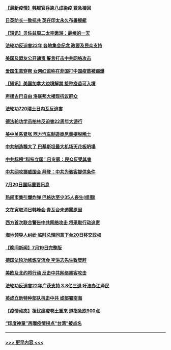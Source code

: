 #### [【最新疫情】韩舰官兵逾八成染疫 紧急接回](../pages/prog202/a103169963.md?t=07210201) 
#### [日英防长一致抗共 英在印太永久布署舰艇](../pages/prog202/a103169976.md?t=07210201) 
#### [【短讯】贝佐兹周二太空遨游：最棒的一天](../pages/prog202/a103169961.md?t=07210201) 
#### [法轮功反迫害22年 各地集会纪念 政要及民众支持](../pages/prog202/a103169974.md?t=07210201) 
#### [美国及盟友公开谴责 誓言打击中共网络攻击](../pages/prog202/a103169980.md?t=07210201) 
#### [爱国生意穿帮 女网红谎称在菲国打中国疫苗被踢爆](../pages/prog202/a103169927.md?t=07210201) 
#### [【短讯】美国加拿大边境解禁 接种疫苗可入境](../pages/prog202/a103169922.md?t=07210201) 
#### [声援古巴自由 洛联邦大楼现抗议群众](../pages/prog202/a103169901.md?t=07210201) 
#### [法轮功720瑞士日内瓦反迫害](../pages/prog202/a103169888.md?t=07210201) 
#### [德法轮功学员柏林反迫害22周年大游行](../pages/prog202/a103169882.md?t=07210201) 
#### [美中关系紧张 西方汽车制造商尽量摆脱稀土](../pages/prog202/a103169739.md?t=07210201) 
#### [中共制造糗大了 巴基斯坦最大机场天花板坍塌](../pages/prog202/a103169719.md?t=07210201) 
#### [中共标榜“科技立国” 日专家：民众反受其害](../pages/prog202/a103169674.md?t=07210201) 
#### [中共网攻挪威国会 拜登：中共为骇客提供条件](../pages/prog202/a103169670.md?t=07210201) 
#### [7月20日国际重要讯息](../pages/prog202/a103169666.md?t=07210201) 
#### [热闹市集引爆炸弹 巴格达至少35人丧生(组图)](../pages/prog202/a103169665.md?t=07210201) 
#### [文在寅取消日韩峰会 青瓦台未透露原因](../pages/prog202/a103169682.md?t=07210201) 
#### [西方首次联合警告中共网络攻击 将采取行动追责](../pages/prog202/a103169652.md?t=07210201) 
#### [海地领导人纠纷 临时总理同意下台20日移交政权](../pages/prog202/a103169538.md?t=07210201) 
#### [【晚间新闻】7月19日完整版](../pages/prog202/a103169519.md?t=07210201) 
#### [德国法轮功修炼交流会 李洪志先生致贺辞](../pages/prog202/a103169462.md?t=07210201) 
#### [美欧及北约将行动 反击中共网络黑客攻击](../pages/prog202/a103169437.md?t=07210201) 
#### [法轮功反迫害22年广获支持 3.8亿三退 吁法办江泽民](../pages/prog202/a103169410.md?t=07210201) 
#### [英成立新特种部队抗击中共 或部署南海](../pages/prog202/a103169378.md?t=07210201) 
#### [【疫情动态】担忧瘟疫卷土重来 道指急跌900点](../pages/prog202/a103169365.md?t=07210201) 
#### [“印度神童”再曝疫情拐点“台湾”被点名](../pages/prog202/a103169357.md?t=07210201) 

----
#### [ >>> 更早内容 <<< ](../indexes/prog202-earlier.md)

